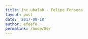 ```yaml
---
title: inc.ubalab - Felipe Fonseca
layout: post
date: '2017-08-18'
author: efeefe
permalink: /node/86/
---
```


<!-- Content not found or could not be extracted. Please review original HTML. -->
